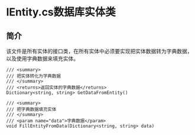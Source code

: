 # IEntity.cs数据库实体类

## 简介

该文件是所有实体的接口类，在所有实体中必须要实现把实体数据转为字典数据，以及使用字典数据来填充实体。

````CSharp
/// <summary>
/// 把实体转化为字典数据
/// </summary>
/// <returns>返回实体的字典数据</returns>
Dictionary<string, string> GetDataFromEntity()

/// <summary>
/// 把字典数据填充实体
/// </summary>
/// <param name="data">字典数据</param>
void FillEntityFromData(Dictionary<string, string> data)
````